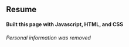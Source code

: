 ## Resume
#### Built this page with Javascript, HTML, and CSS
###### Personal information was removed 
